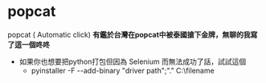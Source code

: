 # popcat
popcat ( Automatic click)
**有鑑於台灣在popcat中被泰國搶下金牌，無聊的我寫了這一個咚咚**
* 如果你也想要把python打包但因為 Selenium 而無法成功了話，試試這個
  * pyinstaller -F --add-binary "driver path";"." C:\filename
